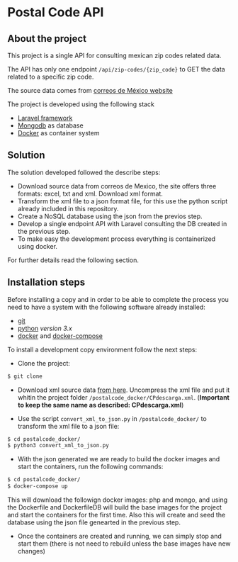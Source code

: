# Postal Code API

## About the project

This project is a single API for consulting mexican zip codes related data.

The API has only one endpoint `/api/zip-codes/{zip_code}` to GET the data related to a specific zip code.

The source data comes from [correos de México website](https://www.correosdemexico.gob.mx/SSLServicios/ConsultaCP/CodigoPostal_Exportar.aspx)

The project is developed using the following stack
- [Laravel framework](https://laravel.com/)
- [Mongodb](https://mongodb.com/) as database
- [Docker](https://www.docker.com/) as container system

## Solution

The solution developed followed the describe steps:

- Download source data from correos de Mexico, the site offers three formats: excel, txt and xml. Download xml format.
- Transform the xml file to a json format file, for this use the python script already included in this repository.
- Create a NoSQL database using the json from the previos step.
- Develop a single endpoint API with Laravel consulting the DB created in the previous step.
- To make easy the development process everything is containerized using docker.

For further details read the following section.

## Installation steps

Before installing a copy and in order to be able to complete the process you need to have a system with the following software already installed:

- [git](https://git-scm.com/)
- [python](https://www.python.org/) *version 3.x*
- [docker](https://www.docker.com/) and [docker-compose](https://docs.docker.com/compose/)

To install a development copy environment follow the next steps: 

- Clone the project:
```bash
$ git clone 
```

- Download xml source data [from here](https://www.correosdemexico.gob.mx/SSLServicios/ConsultaCP/CodigoPostal_Exportar.aspx). Uncompress the xml file and put it whitin the project folder `/postalcode_docker/CPdescarga.xml`. (**Important to keep the same name as described: CPdescarga.xml**)

- Use the script `convert_xml_to_json.py` in `/postalcode_docker/` to transform the xml file to a json file:
```bash
$ cd postalcode_docker/
$ python3 convert_xml_to_json.py
```

- With the json generated we are ready to build the docker images and start the containers, run the following commands:
```bash
$ cd postalcode_docker/
$ docker-compose up
```

This will download the followign docker images: php and mongo, and using the Dockerfile and DockerfileDB will build the base images for the project and start the containers for the first time. Also this will create and seed the database using the json file genearted in the previous step.

- Once the containers are created and running, we can simply stop and start them (there is not need to rebuild unless the base images have new changes)